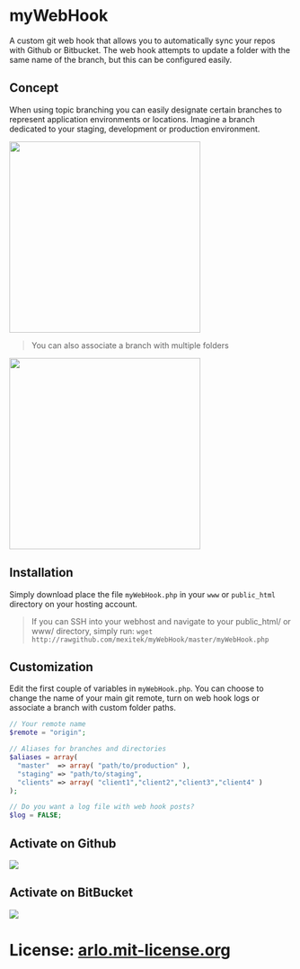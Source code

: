 # myWebHook

A custom git web hook that allows you to automatically sync your repos with Github or Bitbucket. The web hook attempts 
to update a folder with the same name of the branch, but this can be configured easily.

## Concept

When using topic branching you can easily designate certain branches to represent application environments or locations.
Imagine a branch dedicated to your staging, development or production environment.

<img src="https://dl.dropbox.com/u/5156502/myWebHookEnvironments.png" height=340 />

> You can also associate a branch with multiple folders

<img src="https://dl.dropbox.com/u/5156502/myWebHookClients.png" height=340 />

## Installation

Simply download place the file `myWebHook.php` in your `www` or `public_html` directory on your hosting account.

> If you can SSH into your webhost and navigate to your public_html/ or www/ directory, simply run: `wget http://rawgithub.com/mexitek/myWebHook/master/myWebHook.php`

## Customization

Edit the first couple of variables in `myWebHook.php`. You can choose to change the name of your main git remote, 
turn on web hook logs or associate a branch with custom folder paths.

```php
// Your remote name
$remote = "origin";

// Aliases for branches and directories
$aliases = array(
  "master"  => array( "path/to/production" ),
  "staging" => "path/to/staging",
  "clients" => array( "client1","client2","client3","client4" )
);

// Do you want a log file with web hook posts?
$log = FALSE;
```

## Activate on Github

<img src="https://dl.dropbox.com/u/5156502/myWebHookGithubSetup.png" />

## Activate on BitBucket

<img src="https://dl.dropbox.com/u/5156502/myWebHookBitbucketSetup.png" />

# License: [arlo.mit-license.org](http://arlo.mit-license.org)
